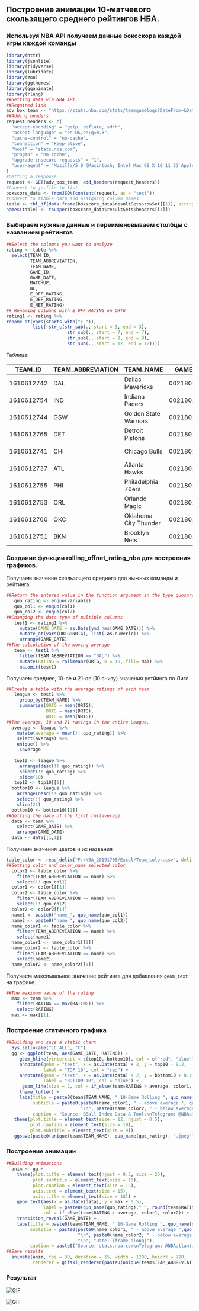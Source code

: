 ## Построение анимации 10-матчевого скользящего среднего рейтингов НБА.

### Используя NBA API получаем данные боксскора каждой игры каждой команды

```r
library(httr)
library(jsonlite)
library(tidyverse)
library(lubridate)
library(zoo)
library(ggthemes)
library(gganimate)
library(rlang)
##Getting data via NBA API.
##Required link
adv_box_team <- "https://stats.nba.com/stats/teamgamelogs?DateFrom=&DateTo=&GameSegment=&LastNGames=0&LeagueID=00&Location=&MeasureType=Advanced&Month=0&OpponentTeamID=0&Outcome=&PORound=0&PaceAdjust=N&PerMode=Totals&Period=0&PlusMinus=N&Rank=N&Season=2018-19&SeasonSegment=&SeasonType=Regular+Season&ShotClockRange=&VsConference=&VsDivision="
##Adding headers
request_headers <- c(
  "accept-encoding" = "gzip, deflate, sdch",
  "accept-language" = "en-US,en;q=0.8",
  "cache-control" = "no-cache",
  "connection" = "keep-alive",
  "host" = "stats.nba.com",
  "pragma" = "no-cache",
  "upgrade-insecure-requests" = "1",
  "user-agent" = "Mozilla/5.0 (Macintosh; Intel Mac OS X 10_11_2) AppleWebKit/601.3.9 (KHTML, like Gecko) Version/9.0.2 Safari/601.3.9"
)
#Getting a response
request <- GET(adv_box_team, add_headers(request_headers))
#Convert to js.file to list
boxscore_data <- fromJSON(content(request, as = "text"))
#Convert to tibble data and assigning column names
table <- tbl_df(data.frame(boxscore_data$resultSets$rowSet[[1]], stringsAsFactors = FALSE))
names(table) <- toupper(boxscore_data$resultSets$headers[[1]])
```

### Выбираем нужные данные и переименовываем столбцы с названием рейтингов

```r
##Select the columns you want to analyze
rating <- table %>%
  select(TEAM_ID,
         TEAM_ABBREVIATION,
         TEAM_NAME,
         GAME_ID,
         GAME_DATE,
         MATCHUP,
         WL,
         E_OFF_RATING,
         E_DEF_RATING,
         E_NET_RATING)
## Renaming columns with E_OFF_RATING on ORTG
rating1 <- rating %>%
rename_at(vars(starts_with("E_")),
          list(~str_c(str_sub(., start = 3, end = 3), 
                       str_sub(., start = 7, end = 7),
                       str_sub(., start = 9, end = 9),
                       str_sub(., start = 12, end = 12))))
```

Таблица:

|TEAM_ID|	TEAM_ABBREVIATION|	TEAM_NAME|	GAME_ID|	GAME_DATE|	MATCHUP|	WL|	ORTG|	DRTG|	NRTG|
|---|---|---|---|---|---|---|---|---|---|
|1610612742|	DAL|	Dallas Mavericks|	0021801227|	2019-04-10T00:00:00|	DAL @ SAS|	L|	97.6|	106.1|	-8.5|
|1610612754|	IND|	Indiana Pacers|	0021801220|	2019-04-10T00:00:00|	IND @ ATL|	W|	122.5|	116.8|	5.7|
|1610612744|	GSW|	Golden State Warriors|	0021801225|	2019-04-10T00:00:00|	GSW @ MEM|	L|	113.4|	129.5|	-16.1|
|1610612765|	DET|	Detroit Pistons|	0021801223|	2019-04-10T00:00:00|	DET @ NYK|	W|	118.8|	93.7|	25.1|
|1610612741|	CHI|	Chicago Bulls|	0021801224|	2019-04-10T00:00:00|	CHI @ PHI|	L|	108.3|	128.1|	-19.7|
|1610612737|	ATL|	Atlanta Hawks|	0021801220|	2019-04-10T00:00:00|	ATL vs. IND|	L|	116.8|	122.5|	-5.7|
|1610612755|	PHI|	Philadelphia 76ers|	0021801224|	2019-04-10T00:00:00|	PHI vs. CHI|	W|	128.1|	108.3|	19.7|
|1610612753|	ORL|	Orlando Magic|	0021801222|	2019-04-10T00:00:00|	ORL @ CHA|	W|	130.1|	121.4|	8.6|
|1610612760|	OKC|	Oklahoma City Thunder|	0021801226|	2019-04-10T00:00:00|	OKC @ MIL|	W|	116.8|	102.4|	14.4|
|1610612751|	BKN|	Brooklyn Nets|	0021801221|	2019-04-10T00:00:00|	BKN vs. MIA|	W|	103.6|	84.2|	19.4|

### Создание функции **rolling_offnet_rating_nba** для построения графиков.

Получаем значение скользящего среднего для ныжных команды и рейтинга.

```r
##Return the entered value in the function argument in the type quosure
   quo_rating <- enquo(variable)
   quo_col1 <- enquo(col1)
   quo_col2 <- enquo(col2)
##Changing the data type of multiple columns
   test1 <- rating1 %>%
     mutate(GAME_DATE = as.Date(ymd_hms(GAME_DATE))) %>%
     mutate_at(vars(ORTG:NRTG), list(~as.numeric)) %>%
     arrange(GAME_DATE)
##The calculation of the moving average  
   team <- test1 %>%
     filter(TEAM_ABBREVIATION == "DAL") %>%
     mutate(RATING = rollmeanr(ORTG, k = 10, fill= NA)) %>%
     na.omit(test1)
```

Получаем среднее, 10-ое и 21-ое (10 снизу) значения ретйинга по Лиге.

```r
##Create a table with the average ratings of each team
   league <- test1 %>%
     group_by(TEAM_NAME) %>%
     summarise(ORTG = mean(ORTG),
               DRTG = mean(DRTG),
               NRTG = mean(NRTG))
##The average, 10 and 21 ratings in the entire League.   
  average <- league %>%
    mutate(average = mean(!! quo_rating)) %>%
    select(average) %>%
    unique() %>%
    .$average
  
   top10 <- league %>%
     arrange(desc(!! quo_rating)) %>%
     select(!! quo_rating) %>%
     slice(10)
   top10 <- top10[[1]]
  bottom10 <- league %>%
    arrange(desc(!! quo_rating)) %>%
    select(!! quo_rating) %>%
    slice(21)
  bottom10 <- bottom10[[1]]
##Getting the date of the first rollaverage  
  data <- team %>%
    select(GAME_DATE) %>%
    arrange(GAME_DATE)
  data <- data[[1,1]]
```

Получаем значения цветов и их названия

```r
table_color <- read_delim("F:/NBA_20191705/Excel/Team_color.csv", delim = ";", col_names = TRUE)
##Getting color and color_name selected color
  color1 <- table_color %>%
    filter(TEAM_ABBREVIATION == name) %>%
    select(!! quo_col1)
  color1 <- color1[[1]]
  color2 <- table_color %>%
    filter(TEAM_ABBREVIATION == name) %>%
    select(!! quo_col2)
  color2 <- color2[[1]]
  name1 <- paste0("name_", quo_name(quo_col1))
  name2 <- paste0("name_", quo_name(quo_col2))
  name_color1 <- table_color %>%
    filter(TEAM_ABBREVIATION == name) %>%
    select(name1)
  name_color1 <- name_color1[[1]]
  name_color2 <- table_color %>%
    filter(TEAM_ABBREVIATION == name) %>%
    select(name2)
  name_color2 <- name_color2[[1]]
```

Получаем максимальное значение рейтинга для добавления `geom_text` на графике.

```r
##The maximum value of the rating
  max <- team %>%
    filter(RATING == max(RATING)) %>%
    select(RATING)
  max <- max[[1]]
```

### Построение статичного графика

```r
##Building and save a static chart
  Sys.setlocale("LC_ALL", "C")
  gg <- ggplot(team, aes(GAME_DATE, RATING)) +
     geom_hline(yintercept = c(top10, bottom10), col = c("red", "blue")) +
     annotate(geom = "text", x = as.Date(data) + 2, y = top10 - 0.2,
              label = "TOP 10", col = "red") +
     annotate(geom = "text", x = as.Date(data) + 2, y = bottom10 + 0.2,
              label = "BOTTOM 10", col = "blue") +
      geom_line(size = 2, col = if_else(team$RATING > average, color1, color2)) +
     theme_tufte() +
     labs(title = paste0(team$TEAM_NAME, " 10-Game Rolling ", quo_name(quo_rating)),
          subtitle = paste0(paste0(name_color1, " - above average ", quo_name(quo_rating)),
                            "\n", paste0(name_color2, " - below average ",quo_name(quo_rating))),
          caption = "Source: BBall Index Data & Tools\nTelegram: @NBAatlantic, twitter: @vshufinskiy")
   theme(plot.title = element_text(size = 12, hjust = 0.5),
         plot.caption = element_text(size = 10),
         plot.subtitle = element_text(size = 9))
   ggsave(paste0(unique(team$TEAM_NAME), quo_name(quo_rating), ".jpeg"), gg, width = 8, units = "in")
```

### Построение анимации

```r
##Building animations
  anim <- gg +
    theme(plot.title = element_text(hjust = 0.5, size = 25),
          plot.subtitle = element_text(size = 15),
          plot.caption = element_text(size = 15),
          axis.text = element_text(size = 15),
          axis.title = element_text(size = 18)) +
    geom_text(aes(x = as.Date(data), y = max + 0.5),
              label = paste0(quo_name(quo_rating)," ", round(team$RATING, digits = 1)), size = 6,
              col = if_else(team$RATING > average, color1, color2)) +
    transition_reveal(GAME_DATE) +
    labs(title = paste0(team$TEAM_NAME, " 10-Game Rolling ", quo_name(quo_rating)),
         subtitle = paste0(paste0(name_color1, " - above average ",quo_name(quo_rating)),
                           "\n", paste0(name_color2, " - below average ",quo_name(quo_rating)),
                           "\n", "Date: {frame_along}"),
         caption = paste0("Source: stats.nba.com\nTelegram: @NBAatlantic, twitter: @vshufinskiy"))
##Save results  
  animate(anim, fps = 30, duration = 15, width = 1280, height = 720,
          renderer = gifski_renderer(paste0(unique(team$TEAM_ABBREVIATION), "_", quo_name(quo_rating), ".gif")))
```

### Результат

![GIF](DEN_DRTG.gif)

![GIF](DEN_NRTG.gif)
